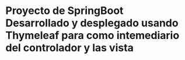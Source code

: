 # Proyecto de SpringBoot Desarrollado y desplegado usando Thymeleaf para como intemediario del controlador y las vista
